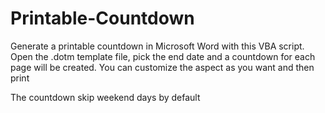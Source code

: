 # Printable-Countdown
Generate a printable countdown in Microsoft Word with this VBA script. Open the .dotm template file, pick the end date and a countdown for each page will be created. You can customize the aspect as you want and then print

The countdown skip weekend days by default
